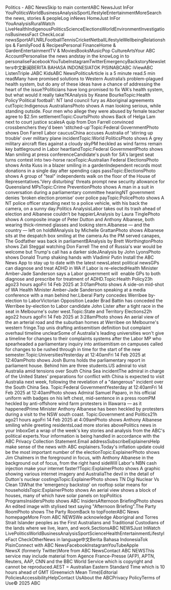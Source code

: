 Politics - ABC NewsSkip to main contentABC NewsJust InFor YouPoliticsWorldBusinessAnalysisSportLifestyleEntertainmentMoreSearch the news, stories & peopleLog inNews HomeJust InFor YouAnalysisRuralWatch LiveHealthIndigenousPoliticsScienceElectionsWorldEnvironmentInvestigationsBusinessFact CheckLocal newsSportAFLNRLFootballTennisCricketNetballLifestyleWellbeingRelationships & FamilyFood & RecipesPersonal FinanceHome & GardenEntertainmentTV & MoviesBooksMusicPop CultureArtsYour ABC AccountPersonalise the news andstay in the knowLog in to personaliseFacebookYouTubeInstagramTwitterEmergencyBackstoryNewsletters中文新闻BERITA BAHASA INDONESIATOK PISINABCABC iViewABC ListenTriple JABC KidsABC NewsPoliticsArticle is a 5 minute read.5 min readMany have promised solutions to Western Australia’s problem-plagued health system, but do any of these ideas have a chance of addressing the heart of the issue?Politicians have long promised to fix WA's health system, but what would it really take?KAnalysis by Keane BourkeTopic:Health Policy'Political football': NT land council fury as Aboriginal agreements cutTopic:Indigenous AustraliansPhoto shows A man looking serious, while standing outside. Four men who allege they were abused by female teacher agree to $2.5m settlementTopic:CourtsPhoto shows Back of Helga Lam next to court justice scalesA quip from Don Farrell convinced crossbenchers they'd been 'stitched-up'Topic:Federal GovernmentPhoto shows Don Farrell Labor caucusChina accuses Australia of 'stirring up trouble' over military plane incidentTopic:World PoliticsPhoto shows A grey military aircraft flies against a cloudy skyPM heckled as wind farms remain key battleground in Labor heartlandTopic:Federal GovernmentPhoto shows Man smiling at press conferenceCandidate's push for SA's largest seat turns contest into two-horse raceTopic:Australian Federal ElectionsPhoto shows Anita Kuss in a blazer smiling in a gardenIndependent records most donations in a single day after spending caps passTopic:ElectionsPhoto shows A group of "teal" independents walk on the floor of the House of Representatives.'Very disturbing' threats prompt new security allowance for Queensland MPsTopic:Crime PreventionPhoto shows A man in a suit in conversation during a parliamentary committee hearingNT government denies 'broken election promise' over police payTopic:PolicePhoto shows A NT police officer standing next to a police vehicle, with his back the camera, on a sunny day.Politics AnalysisLabor takes out its trash ahead of election and Albanese couldn’t be happierLAnalysis by Laura TinglePhoto shows
A composite image of Peter Dutton and Anthony Albanese, both wearing thick-rimmed glasses and looking stern.Albanese — and the country — left on holdMAnalysis by Michelle GrattanPhoto shows Albanese sits at the despatch box smiling at the camera.As the PM served canapes, The Godfather was back in parliamentBAnalysis by Brett WorthingtonPhoto shows Zali Steggal watching Don Farrell The end of Russia's war would be welcome but Trump's call has a darker sideJAnalysis by John LyonsPhoto shows Donald Trump shaking hands with Vladimir Putin Install the ABC News App to stay up to date with the latest newsLatest political newsGPs can diagnose and treat ADHD in WA if Labor is re-electedHealth Minister Amber-Jade Sanderson says a Labor government will  enable GPs to both diagnose and prescribe for treatment of ADHD.Topic:Health Policy23h ago23 hours agoFri 14 Feb 2025 at 3:01amPhoto shows A side-on mid-shot of WA Health Minister Amber-Jade Sanderson speaking at a media conference with a man behind her.Liberal Party concedes Werribee by-election to LaborVictorian Opposition Leader Brad Battin has conceded the Werribee by-election to Labor candidate John Lister after a tight race in the seat in Melbourne's outer west.Topic:State and Territory Elections22h ago22 hours agoFri 14 Feb 2025 at 3:28amPhoto shows An aerial view of the an arterial road and the suburban homes at Werribee on Melbourne's western fringe.Top unis drafting antisemitism definition but complaint overhaul timeline unclearSome of Australia's leading universities won't give a timeline for changes to their complaints systems after the Labor MP who spearheaded a parliamentary inquiry into antisemitism on campuses called for changes to be rushed through in time for the start of the new semester.Topic:UniversitiesYesterday at 12:40amFri 14 Feb 2025 at 12:40amPhoto shows Josh Burns holds the parliamentary report in parliament house. Behind him are three students.US admiral to visit Australia amid tensions over South China Sea incidentThe admiral in charge of the United States' preparations for conflict with China is expected to visit Australia next week, following the revelation of a "dangerous" incident over the South China Sea. Topic:Federal GovernmentYesterday at 12:40amFri 14 Feb 2025 at 12:40amPhoto shows Admiral Samuel Paparo, in his official uniform with badges on his left chest, mid-sentence in a press roomPM heckled by anti-offshore wind farm protesters in Illawarra — as it happenedPrime Minister Anthony Albanese has been heckled by protesters during a visit to the NSW south coast. Topic:Government and Politics21h ago21 hours agoFri 14 Feb 2025 at 4:09amPhoto shows Anthony Albanese smiling while greeting residentsLoad more stories abovePolitics news in your InboxGet a wrap of the week's key stories and analysis from the ABC's political experts.Your information is being handled in accordance with the ABC Privacy Collection Statement.Email addressSubscribeExplainersHelp make sense of the news with ABC explainers.Today's inflation update could be the most important number of the electionTopic:ExplainerPhoto shows Jim Chalmers in the foreground in focus, with Anthony Albanese in the background out of focus, from the right hand sideWill Labor's NBN cash injection make your internet faster?Topic:ExplainerPhoto shows A graphic showing various internet imagery and AustraliaThe devil in the detail of Dutton's nuclear costingsTopic:ExplainerPhoto shows TN Digi Nuclear Vs Clean 13What the 'emergency backstop' on rooftop solar means for householdsTopic:ExplainerPhoto shows An aerial view shows a block of houses, many of which have solar panels on topPolitics ProgramsInsidersPhoto shows ABC InsidersAfternoon BriefingPhoto shows An edited image with stylised text saying "Afternoon Briefing".The Party RoomPhoto shows The Party RoomBack to topFooterABC News homepageMore From ABC NEWSWe acknowledge Aboriginal and Torres Strait Islander peoples as the First Australians and Traditional Custodians of the lands where we live, learn, and work.SectionsABC NEWSJust InWatch LivePoliticsWorldBusinessAnalysisSportScienceHealthEntertainmentLifestyleFact CheckOtherNews in language中文Berita Bahasa IndonesiaTok PisinConnect with ABC NewsFacebookInstagramYouTubeApple NewsX (formerly Twitter)More from ABC NewsContact ABC NEWSThis service may include material from Agence France-Presse (AFP), APTN, Reuters, AAP, CNN and the BBC World Service which is copyright and cannot be reproduced.AEST = Australian Eastern Standard Time which is 10 hours ahead of GMT (Greenwich Mean Time)Editorial PoliciesAccessibilityHelpContact UsAbout the ABCPrivacy PolicyTerms of Use© 2025 ABC